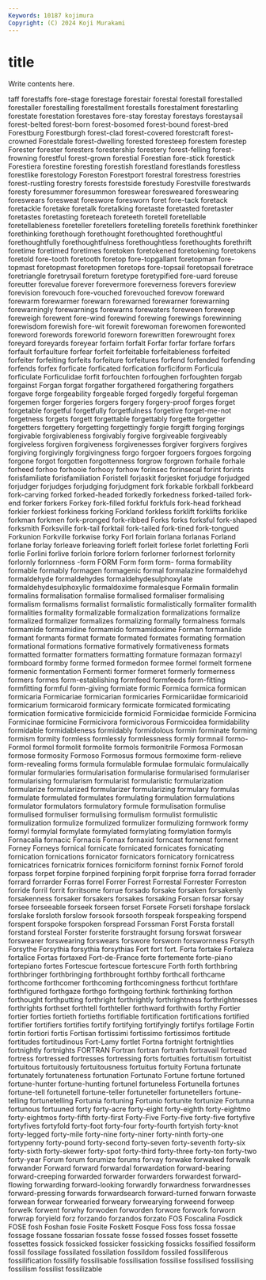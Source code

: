 ```yaml
---
Keywords: 10187 kojimura
Copyright: (C) 2024 Koji Murakami
---
```


# title

Write contents here.



taff forestaffs fore-stage
forestage forestair forestal forestall forestalled forestaller forestalling forestallment forestalls forestalment
forestarling forestate forestation forestaves fore-stay forestay forestays forestaysail forest-belted forest-born
forest-bosomed forest-bound forest-bred Forestburg Forestburgh forest-clad forest-covered forestcraft forest-crowned Forestdale
forest-dwelling forested foresteep forestem forestep Forester forester foresters forestership forestery
forest-felling forest-frowning forestful forest-grown forestial Forestian fore-stick forestick Forestiera forestine
foresting forestish forestland forestlands forestless forestlike forestology Foreston Forestport forestral
forestress forestries forest-rustling forestry forests forestside forestudy Forestville forestwards foresty
foresummer foresummon foreswear foresweared foreswearing foreswears foresweat foreswore foresworn foret
fore-tack foretack foretackle foretake foretalk foretalking foretaste foretasted foretaster foretastes
foretasting foreteach foreteeth foretell foretellable foretellableness foreteller foretellers foretelling foretells
forethink forethinker forethinking forethough forethought forethoughted forethoughtful forethoughtfully forethoughtfulness forethoughtless
forethoughts forethrift foretime foretimed foretimes foretoken foretokened foretokening foretokens foretold
fore-tooth foretooth foretop fore-topgallant foretopman fore-topmast foretopmast foretopmen foretops fore-topsail
foretopsail foretrace foretriangle foretrysail foreturn foretype foretypified fore-uard foreuse foreutter
forevalue forever forevermore foreverness forevers foreview forevision forevouch fore-vouched forevouched
forevow foreward forewarm forewarmer forewarn forewarned forewarner forewarning forewarningly forewarnings
forewarns forewaters foreween foreweep foreweigh forewent fore-wind forewind forewing forewings
forewinning forewisdom forewish fore-wit forewit forewoman forewomen forewonted foreword forewords
foreworld foreworn forewritten forewrought forex foreyard foreyards foreyear forfairn forfalt
Forfar forfar forfare forfars forfault forfaulture forfear forfeit forfeitable forfeitableness
forfeited forfeiter forfeiting forfeits forfeiture forfeitures forfend forfended forfending forfends
forfex forficate forficated forfication forficiform Forficula forficulate Forficulidae forfit forfouchten
forfoughen forfoughten forgab forgainst Forgan forgat forgather forgathered forgathering forgathers
forgave forge forgeability forgeable forged forgedly forgeful forgeman forgemen forger
forgeries forgers forgery forgery-proof forges forget forgetable forgetful forgetfully forgetfulness
forgetive forget-me-not forgetness forgets forgett forgettable forgettably forgette forgetter forgetters
forgettery forgetting forgettingly forgie forgift forging forgings forgivable forgivableness forgivably
forgive forgiveable forgiveably forgiveless forgiven forgiveness forgivenesses forgiver forgivers forgives
forgiving forgivingly forgivingness forgo forgoer forgoers forgoes forgoing forgone forgot
forgotten forgottenness forgrow forgrown forhaile forhale forheed forhoo forhooie forhooy
forhow forinsec forinsecal forint forints forisfamiliate forisfamiliation Foristell forjaskit forjesket
forjudge forjudged forjudger forjudges forjudging forjudgment fork forkable forkball forkbeard
fork-carving forked forked-headed forkedly forkedness forked-tailed fork-end forker forkers Forkey
fork-filled forkful forkfuls fork-head forkhead forkier forkiest forkiness forking Forkland
forkless forklift forklifts forklike forkman forkmen fork-pronged fork-ribbed Forks forks
forksful fork-shaped forksmith Forksville fork-tail forktail fork-tailed fork-tined fork-tongued Forkunion
Forkville forkwise forky Forl forlain forlana forlanas Forland forlane forlay
forleave forleaving forleft forleit forlese forlet forletting Forli forlie Forlini
forlive forloin forlore forlorn forlorner forlornest forlornity forlornly forlornness -form
FORM Form form form- forma formability formable formably formagen formagenic
formal formalazine formaldehyd formaldehyde formaldehydes formaldehydesulphoxylate formaldehydesulphoxylic formaldoxime formalesque Formalin
formalin formalins formalisation formalise formalised formaliser formalising formalism formalisms formalist
formalistic formalistically formaliter formalith formalities formality formalizable formalization formalizations formalize
formalized formalizer formalizes formalizing formally formalness formals formamide formamidine formamido
formamidoxime Forman formanilide formant formants format formate formated formates formating
formation formational formations formative formatively formativeness formats formatted formatter formatters
formatting formature formazan formazyl formboard formby forme formed formedon formee
formel formelt formene formenic formentation Formenti former formeret formerly formerness
formers formes form-establishing formfeed formfeeds form-fitting formfitting formful form-giving formiate
formic Formica formica formican formicaria Formicariae formicarian formicaries Formicariidae formicarioid
formicarium formicaroid formicary formicate formicated formicating formication formicative formicicide formicid
Formicidae formicide Formicina Formicinae formicine Formicivora formicivorous Formicoidea formidability formidable
formidableness formidably formidolous formin forminate forming formism formity formless formlessly
formlessness formly formnail formo- Formol formol formolit formolite formols formonitrile
Formosa Formosan formose formosity Formoso Formosus formous formoxime form-relieve form-revealing
forms formula formulable formulae formulaic formulaically formular formularies formularisation formularise
formularised formulariser formularising formularism formularist formularistic formularization formularize formularized formularizer
formularizing formulary formulas formulate formulated formulates formulating formulation formulations formulator
formulators formulatory formule formulisation formulise formulised formuliser formulising formulism formulist
formulistic formulization formulize formulized formulizer formulizing formwork formy formyl formylal
formylate formylated formylating formylation formyls Fornacalia fornacic Fornacis Fornax fornaxid
forncast fornenst fornent Forney Forneys fornical fornicate fornicated fornicates fornicating
fornication fornications fornicator fornicators fornicatory fornicatress fornicatrices fornicatrix fornices forniciform
forninst fornix Fornof forold forpass forpet forpine forpined forpining forpit
forprise forra forrad forrader forrard forrarder Forras forrel Forrer Forrest
Forrestal Forrester Forreston forride forril forrit forritsome forrue forsado forsake
forsaken forsakenly forsakenness forsaker forsakers forsakes forsaking Forsan forsar forsay
forsee forseeable forseek forseen forset Forsete Forseti forshape forslack forslake
forsloth forslow forsook forsooth forspeak forspeaking forspend forspent forspoke forspoken
forspread Forssman Forst Forsta forstall forstand forsteal Forster forsterite forstraught
forsung forswat forswear forswearer forswearing forswears forswore forsworn forswornness Forsyth
Forsythe Forsythia forsythia forsythias Fort fort fort. Forta fortake Fortaleza
fortalice Fortas fortaxed Fort-de-France forte fortemente forte-piano fortepiano fortes Fortescue
fortescue fortescure Forth forth forthbring forthbringer forthbringing forthbrought forthby forthcall
forthcame forthcome forthcomer forthcoming forthcomingness forthcut forthfare forthfigured forthgaze forthgo
forthgoing forthink forthinking forthon forthought forthputting forthright forthrightly forthrightness forthrightnesses
forthrights forthset forthtell forthteller forthward forthwith forthy Fortier fortier forties
fortieth fortieths fortifiable fortification fortifications fortified fortifier fortifiers fortifies fortify
fortifying fortifyingly fortifys fortilage Fortin fortin fortiori fortis Fortisan fortissimi
fortissimo fortissimos fortitude fortitudes fortitudinous Fort-Lamy fortlet Fortna fortnight fortnightlies
fortnightly fortnights FORTRAN Fortran fortran fortranh fortravail fortread fortress fortressed
fortresses fortressing forts fortuities fortuitism fortuitist fortuitous fortuitously fortuitousness fortuitus
fortuity Fortuna fortunate fortunately fortunateness fortunation Fortunato Fortune fortune fortuned
fortune-hunter fortune-hunting fortunel fortuneless Fortunella fortunes fortune-tell fortunetell fortune-teller fortuneteller
fortunetellers fortune-telling fortunetelling Fortunia fortuning Fortunio fortunite fortunize Fortunna fortunous
fortuuned forty forty-acre forty-eight forty-eighth forty-eightmo forty-eightmos forty-fifth forty-first Forty-Five
Forty-five forty-five fortyfive fortyfives fortyfold forty-foot forty-four forty-fourth fortyish forty-knot
forty-legged forty-mile forty-nine forty-niner forty-ninth forty-one fortypenny forty-pound forty-second forty-seven
forty-seventh forty-six forty-sixth forty-skewer forty-spot forty-third forty-three forty-ton forty-two forty-year
Forum forum forumize forums forvay forwake forwaked forwalk forwander Forward
forward forwardal forwardation forward-bearing forward-creeping forwarded forwarder forwarders forwardest forward-flowing
forwarding forward-looking forwardly forwardness forwardnesses forward-pressing forwards forwardsearch forward-turned forwarn
forwaste forwean forwear forwearied forweary forwearying forweend forweep forwelk forwent
forwhy forwoden forworden forwore forwork forworn forwrap foryield forz forzando
forzandos forzato FOS Foscalina Fosdick FOSE fosh Foshan fosie Fosite
Foskett Fosque Foss foss fossa fossae fossage fossane fossarian fossate
fosse fossed fosses fosset fossette fossettes fossick fossicked fossicker fossicking
fossicks fossified fossiform fossil fossilage fossilated fossilation fossildom fossiled fossiliferous
fossilification fossilify fossilisable fossilisation fossilise fossilised fossilising fossilism fossilist fossilizable
